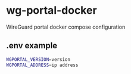 # wg-portal-docker

WireGuard portal docker compose configuration

## .env example

```bash
WGPORTAL_VERSION=version
WGPORTAL_ADDRESS=ip address
```
